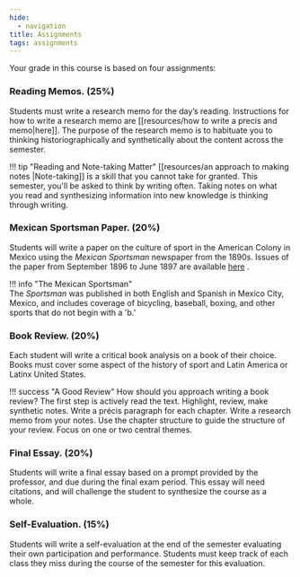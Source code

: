 ```yaml
---
hide:
  - navigation
title: Assignments
tags: assignments
---
```


Your grade in this course is based on four assignments:

### Reading Memos. (25%)

Students must write a research memo for the day’s reading. Instructions for how to write a research memo are [[resources/how to write a precis and memo|here]]. The purpose of the research memo is to habituate you to thinking historiographically and synthetically about the content across the semester.

!!! tip "Reading and Note-taking Matter"
    [[resources/an approach to making notes |Note-taking]] is a skill that you cannot take for granted. This semester, you'll be asked to think by writing often. Taking notes on what you read and synthesizing information into new knowledge is thinking through writing.  

### Mexican Sportsman Paper. (20%)

Students will write a paper on the culture of sport in the American Colony in Mexico using the _Mexican Sportsman_ newspaper from the 1890s. Issues of the paper from September 1896 to June 1897 are available [here](https://www.dropbox.com/sh/rjsiwpctza7p94l/AAAF6vR9T3tJ26uadvs3Pxlua?dl=0) . 

!!! info  "The Mexican Sportsman"  
    The *Sportsman* was published in both English and Spanish in Mexico City, Mexico, and includes coverage of bicycling, baseball, boxing, and other sports that do not begin with a 'b.' 

### Book Review. (20%)

Each student will write a critical book analysis on a book of their choice. Books must cover some aspect of the history of sport and Latin America or Latinx United States.

!!! success "A Good Review"
    How should you approach writing a book review? The first step is actively read the text. Highlight, review, make synthetic notes. Write a précis paragraph for each chapter. Write a research memo from your notes. Use the chapter structure to guide the structure of your review. Focus on one or two central themes.

### Final Essay. (20%)

Students will write a final essay based on a prompt provided by the professor, and due during the final exam period. This essay will need citations, and will challenge the student to synthesize the course as a whole.

### Self-Evaluation. (15%)

Students will write a self-evaluation at the end of the semester evaluating their own participation and performance. Students must keep track of each class they miss during the course of the semester for this evaluation.